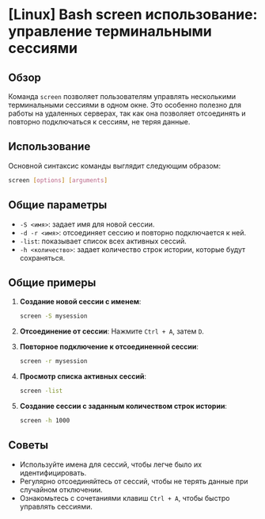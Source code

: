# [Linux] Bash screen использование: управление терминальными сессиями

## Обзор
Команда `screen` позволяет пользователям управлять несколькими терминальными сессиями в одном окне. Это особенно полезно для работы на удаленных серверах, так как она позволяет отсоединять и повторно подключаться к сессиям, не теряя данные.

## Использование
Основной синтаксис команды выглядит следующим образом:

```bash
screen [options] [arguments]
```

## Общие параметры
- `-S <имя>`: задает имя для новой сессии.
- `-d -r <имя>`: отсоединяет сессию и повторно подключается к ней.
- `-list`: показывает список всех активных сессий.
- `-h <количество>`: задает количество строк истории, которые будут сохраняться.

## Общие примеры
1. **Создание новой сессии с именем**:
   ```bash
   screen -S mysession
   ```

2. **Отсоединение от сессии**: 
   Нажмите `Ctrl + A`, затем `D`.

3. **Повторное подключение к отсоединенной сессии**:
   ```bash
   screen -r mysession
   ```

4. **Просмотр списка активных сессий**:
   ```bash
   screen -list
   ```

5. **Создание сессии с заданным количеством строк истории**:
   ```bash
   screen -h 1000
   ```

## Советы
- Используйте имена для сессий, чтобы легче было их идентифицировать.
- Регулярно отсоединяйтесь от сессий, чтобы не терять данные при случайном отключении.
- Ознакомьтесь с сочетаниями клавиш `Ctrl + A`, чтобы быстро управлять сессиями.